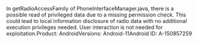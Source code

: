 In getRadioAccessFamily of PhoneInterfaceManager.java, there is a possible read of privileged data due to a missing permission check. This could lead to local information disclosure of radio data with no additional execution privileges needed. User interaction is not needed for exploitation.Product: AndroidVersions: Android-11Android ID: A-150857259